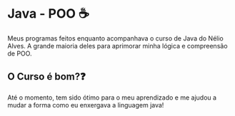 
# Java - POO ☕

Meus programas feitos enquanto acompanhava o curso de Java do Nélio Alves. A grande maioria deles para aprimorar minha lógica e compreensão de POO. 

## O Curso é bom?❓

Até o momento, tem sido ótimo para o meu aprendizado e me ajudou a mudar a forma como eu enxergava a linguagem java!



